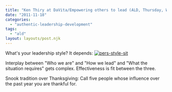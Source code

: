 ```yaml
---
title: "Ken Thiry at DaVita/Empowering others to lead (ALD, Thursday, Week 11)"
date: "2011-11-18"
categories: 
  - "authentic-leadership-development"
tags: 
  - "ald"
layout: layouts/post.njk
---
```


What's your leadership style? It depends: [![](images/pers-style-sit-300x96.jpg "pers-style-sit")](http://colinbarry.com/wp-content/uploads/2011/11/pers-style-sit.jpg)

Interplay between "Who we are" and "How we lead" and "What the situation requires" gets complex. Effectiveness is fit between the three.

Snook tradition over Thanksgiving: Call five people whose influence over the past year you are thankful for.
